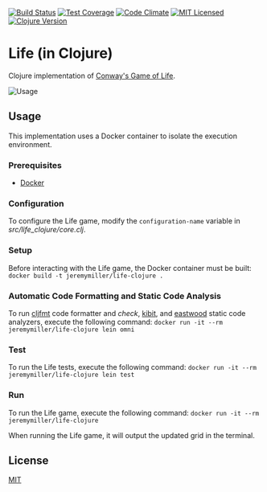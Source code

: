 [![Build Status](https://travis-ci.org/jeremy-miller/life-clojure.svg?branch=master)](https://travis-ci.org/jeremy-miller/life-clojure)
[![Test Coverage](https://coveralls.io/repos/github/jeremy-miller/life-clojure/badge.svg?branch=master)](https://coveralls.io/github/jeremy-miller/life-clojure?branch=master)
[![Code Climate](https://codeclimate.com/github/jeremy-miller/life-clojure/badges/gpa.svg)](https://codeclimate.com/github/jeremy-miller/life-clojure)
[![MIT Licensed](https://img.shields.io/badge/license-MIT-blue.svg)](https://raw.githubusercontent.com/hyperium/hyper/master/LICENSE)
[![Clojure Version](https://img.shields.io/badge/Clojure-1.8.0-blue.svg)]()

# Life (in Clojure)
Clojure implementation of [Conway's Game of Life](https://en.wikipedia.org/wiki/Conway%27s_Game_of_Life).

![Usage](https://github.com/jeremy-miller/life-clojure/blob/master/usage.gif)

## Usage
This implementation uses a Docker container to isolate the execution environment.

### Prerequisites
- [Docker](https://docs.docker.com/engine/installation/)

### Configuration
To configure the Life game, modify the ```configuration-name``` variable in *src/life_clojure/core.clj*.

### Setup
Before interacting with the Life game, the Docker container must be built: ```docker build -t jeremymiller/life-clojure .```

### Automatic Code Formatting and Static Code Analysis
To run [cljfmt](https://github.com/weavejester/cljfmt) code formatter and *check*, [kibit](https://github.com/jonase/kibit), and [eastwood](https://github.com/jonase/eastwood) static code analyzers,
execute the following command: ```docker run -it --rm jeremymiller/life-clojure lein omni```

### Test
To run the Life tests, execute the following command: ```docker run -it --rm jeremymiller/life-clojure lein test```

### Run
To run the Life game, execute the following command: ```docker run -it --rm  jeremymiller/life-clojure```

When running the Life game, it will output the updated grid in the terminal.

## License
[MIT](https://github.com/jeremy-miller/life-clojure/blob/master/LICENSE)
